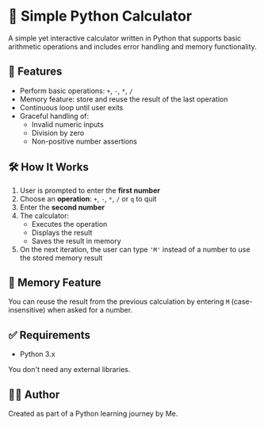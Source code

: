 
# 🧮 Simple Python Calculator

A simple yet interactive calculator written in Python that supports basic arithmetic operations and includes error handling and memory functionality.

## 🚀 Features

- Perform basic operations: `+`, `-`, `*`, `/`
- Memory feature: store and reuse the result of the last operation
- Continuous loop until user exits
- Graceful handling of:
  - Invalid numeric inputs
  - Division by zero
  - Non-positive number assertions

## 🛠️ How It Works

1. User is prompted to enter the **first number**
2. Choose an **operation**: `+`, `-`, `*`, `/` or `q` to quit
3. Enter the **second number**
4. The calculator:
   - Executes the operation
   - Displays the result
   - Saves the result in memory
5. On the next iteration, the user can type `'M'` instead of a number to use the stored memory result
   
## 🧠 Memory Feature

You can reuse the result from the previous calculation by entering `M` (case-insensitive) when asked for a number.

## ✅ Requirements

- Python 3.x

You don't need any external libraries.

## 🧑‍💻 Author

Created as part of a Python learning journey by Me.

